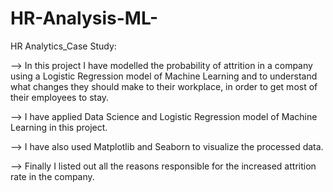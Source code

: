# HR-Analysis-ML-
HR Analytics_Case Study:

--> In this project I have modelled the probability of attrition in a company using a Logistic Regression model of Machine Learning and to understand what changes they should make to their workplace, in order to get most of their employees to stay.

--> I have applied Data Science and Logistic Regression model of Machine Learning in this project.

--> I have also used Matplotlib and Seaborn to visualize the processed data.

--> Finally I listed out all the reasons responsible for the increased attrition rate in the company.
